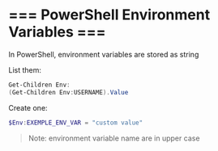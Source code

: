 # === PowerShell Environment Variables ===

In PowerShell, environment variables are stored as string

List them:

```powershell
Get-Children Env:
(Get-Children Env:USERNAME).Value
```

Create one:

```powershell
$Env:EXEMPLE_ENV_VAR = "custom value"
```

> Note: environment variable name are in upper case
